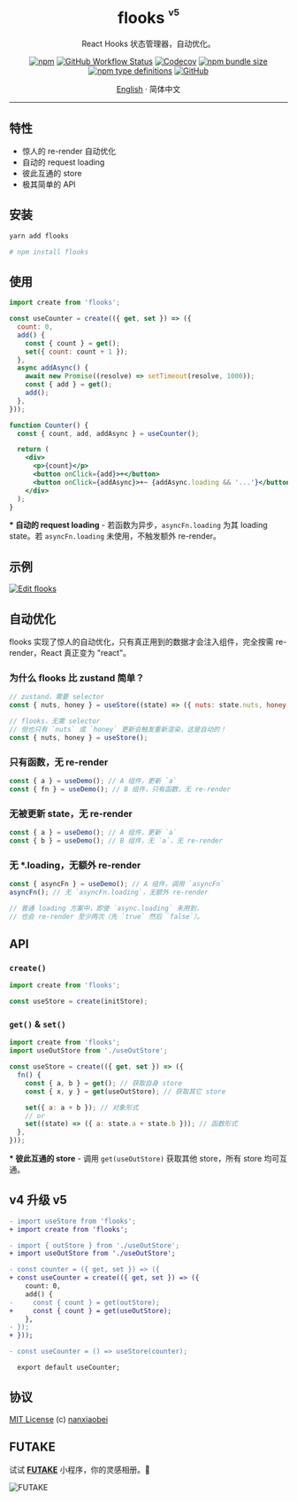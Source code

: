 <div align="center">
<h1>flooks <sup><sup><sub>v5</sub></sup></sup></h1>

React Hooks 状态管理器，自动优化。

[![npm](https://img.shields.io/npm/v/flooks?style=flat-square)](https://www.npmjs.com/package/flooks)
[![GitHub Workflow Status](https://img.shields.io/github/workflow/status/nanxiaobei/flooks/Test?style=flat-square)](https://github.com/nanxiaobei/flooks/actions?query=workflow%3ATest)
[![Codecov](https://img.shields.io/codecov/c/github/nanxiaobei/flooks?style=flat-square)](https://codecov.io/gh/nanxiaobei/flooks)
[![npm bundle size](https://img.shields.io/bundlephobia/minzip/flooks?style=flat-square)](https://bundlephobia.com/result?p=flooks)
[![npm type definitions](https://img.shields.io/npm/types/typescript?style=flat-square)](https://github.com/nanxiaobei/flooks/blob/main/src/index.ts)
[![GitHub](https://img.shields.io/github/license/nanxiaobei/flooks?style=flat-square)](https://github.com/nanxiaobei/flooks/blob/main/LICENSE)

[English](./README.md) · 简体中文

</div>

---

## 特性

- 惊人的 re-render 自动优化
- 自动的 request loading
- 彼此互通的 store
- 极其简单的 API

## 安装

```sh
yarn add flooks

# npm install flooks
```

## 使用

```jsx
import create from 'flooks';

const useCounter = create(({ get, set }) => ({
  count: 0,
  add() {
    const { count } = get();
    set({ count: count + 1 });
  },
  async addAsync() {
    await new Promise((resolve) => setTimeout(resolve, 1000));
    const { add } = get();
    add();
  },
}));

function Counter() {
  const { count, add, addAsync } = useCounter();

  return (
    <div>
      <p>{count}</p>
      <button onClick={add}>+</button>
      <button onClick={addAsync}>+~ {addAsync.loading && '...'}</button>
    </div>
  );
}
```

**\* 自动的 request loading** - 若函数为异步，`asyncFn.loading` 为其 loading state。若 `asyncFn.loading` 未使用，不触发额外 re-render。

## 示例

[![Edit flooks](https://codesandbox.io/static/img/play-codesandbox.svg)](https://codesandbox.io/s/flooks-gqye5?file=/src/Home.jsx)

## 自动优化

flooks 实现了惊人的自动优化，只有真正用到的数据才会注入组件，完全按需 re-render，React 真正变为 "react"。

### 为什么 flooks 比 zustand 简单？

```js
// zustand，需要 selector
const { nuts, honey } = useStore((state) => ({ nuts: state.nuts, honey: state.honey }));

// flooks，无需 selector
// 但也只有 `nuts` 或 `honey` 更新会触发重新渲染，这是自动的！
const { nuts, honey } = useStore();
```

### 只有函数，无 re-render

```js
const { a } = useDemo(); // A 组件，更新 `a`
const { fn } = useDemo(); // B 组件，只有函数，无 re-render
```

### 无被更新 state，无 re-render

```js
const { a } = useDemo(); // A 组件，更新 `a`
const { b } = useDemo(); // B 组件，无 `a`，无 re-render
```

### 无 \*.loading，无额外 re-render

```js
const { asyncFn } = useDemo(); // A 组件，调用 `asyncFn`
asyncFn(); // 无 `asyncFn.loading`，无额外 re-render

// 普通 loading 方案中，即使 `async.loading` 未用到，
// 也会 re-render 至少两次（先 `true` 然后 `false`）。
```

## API

### `create()`

```js
import create from 'flooks';

const useStore = create(initStore);
```

### `get()` & `set()`

```js
import create from 'flooks';
import useOutStore from './useOutStore';

const useStore = create(({ get, set }) => ({
  fn() {
    const { a, b } = get(); // 获取自身 store
    const { x, y } = get(useOutStore); // 获取其它 store

    set({ a: a + b }); // 对象形式
    // or
    set((state) => ({ a: state.a + state.b })); // 函数形式
  },
}));
```

**\* 彼此互通的 store** - 调用 `get(useOutStore)` 获取其他 store，所有 store 均可互通。

## v4 升级 v5

```diff
- import useStore from 'flooks';
+ import create from 'flooks';

- import { outStore } from './useOutStore';
+ import useOutStore from './useOutStore';

- const counter = ({ get, set }) => ({
+ const useCounter = create(({ get, set }) => ({
    count: 0,
    add() {
-     const { count } = get(outStore);
+     const { count } = get(useOutStore);
    },
- });
+ }));

- const useCounter = () => useStore(counter);

  export default useCounter;
```

## 协议

[MIT License](https://github.com/nanxiaobei/flooks/blob/main/LICENSE) (c) [nanxiaobei](https://lee.so/)

## FUTAKE

试试 [**FUTAKE**](https://sotake.com/f) 小程序，你的灵感相册。🌈

![FUTAKE](https://s3.jpg.cm/2021/09/21/IFG3wi.png)
